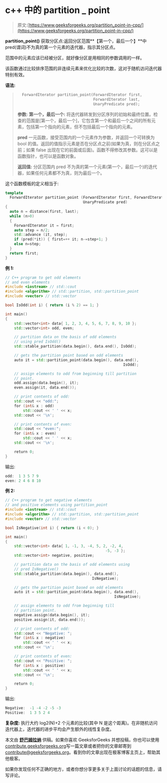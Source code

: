 # c++ 中的 partition _ point

> 原文:[https://www.geeksforgeeks.org/partition_point-in-cpp/](https://www.geeksforgeeks.org/partition_point-in-cpp/)

**partition_point()** 获取分区点:返回分区范围**【第一个，最后一个】**中 pred(谓词)不为真的第一个元素的迭代器，指示其分区点。

范围中的元素应该已经被分区，就好像分区是用相同的参数调用的一样。

该函数通过比较排序范围的非连续元素来优化比较的次数，这对于随机访问迭代器特别有效。

**语法:**

> ```cpp
>   ForwardIterator partition_point(ForwardIterator first, 
>                                   ForwardIterator last,
>                                   UnaryPredicate pred); 
> ```
> 
> **参数:**
> **第一个，最后一个:**
> 将迭代器转发到分区序列的初始和最终位置。检查的范围是[第一个，最后一个]，它包含第一个和最后一个之间的所有元素，包括第一个指向的元素，但不包括最后一个指向的元素。
> 
> **pred**
> 一元函数，接受范围内的一个元素作为参数，并返回一个可转换为 bool 的值。返回的值指示元素是否在分区点之前(如果为真，则在分区点之前；如果 false 出现在它的前面或后面)。函数不得修改其参数。这可以是函数指针，也可以是函数对象。
> 
> **返回值:**
> 分区范围内 pred 不为真的第一个元素(第一个，最后一个)的迭代器，如果任何元素都不为真，则为最后一个。

这个函数模板的定义相当于:

```cpp
template 
  ForwardIterator partition_point (ForwardIterator first, ForwardIterator last,
                                   UnaryPredicate pred)
{
  auto n = distance(first, last);
  while (n>0)
  {
    ForwardIterator it = first;
    auto step = n/2;
    std::advance (it, step);
    if (pred(*it)) { first=++ it; n-=step+1; }
    else n=step;
  }
  return first;
}

```

**例 1:**

```cpp
// C++ program to get odd elements
// and even elements
#include <iostream> // std::cout
#include <algorithm> // std::partition, std::partition_point
#include <vector> // std::vector

bool IsOdd(int i) { return (i % 2) == 1; }

int main()
{
    std::vector<int> data{ 1, 2, 3, 4, 5, 6, 7, 8, 9, 10 };
    std::vector<int> odd, even;

    // partition data on the basis of odd elements 
    // using pred IsOdd()
    std::stable_partition(data.begin(), data.end(), IsOdd);

    // gets the partition point based on odd elements
    auto it = std::partition_point(data.begin(), data.end(), 
                                                     IsOdd);

    // assign elements to odd from beginning till partition 
    // point.
    odd.assign(data.begin(), it);
    even.assign(it, data.end());

    // print contents of odd:
    std::cout << "odd:";
    for (int& x : odd)
        std::cout << ' ' << x;
    std::cout << '\n';

    // print contents of even:
    std::cout << "even:";
    for (int& x : even)
        std::cout << ' ' << x;
    std::cout << '\n';

    return 0;
}
```

输出:

```cpp
odd:  1 3 5 7 9
even: 2 4 6 8 10

```

**例 2:**

```cpp
// C++ program to get negative elements
// and positive elements using partition_point
#include <iostream> // std::cout
#include <algorithm> // std::partition, std::partition_point
#include <vector> // std::vector

bool IsNegative(int i) { return (i < 0); }

int main()
{
    std::vector<int> data{ 1, -1, 3, -4, 5, 2, -2, 4, 
                                             -5, -3 };
    std::vector<int> negative, positive;

    // partition data on the basis of odd elements using 
    // pred IsNegative()
    std::stable_partition(data.begin(), data.end(), 
                                       IsNegative);

    // gets the partition point based on odd elements
    auto it = std::partition_point(data.begin(), data.end(), 
                                                 IsNegative);

    // assign elements to odd from beginning till
    // partition point.
    negative.assign(data.begin(), it);
    positive.assign(it, data.end());

    // print contents of odd:
    std::cout << "Negative: ";
    for (int& x : negative)
        std::cout << ' ' << x;
    std::cout << '\n';

    // print contents of even:
    std::cout << "Positive: ";
    for (int& x : positive)
        std::cout << ' ' << x;
    std::cout << '\n';

    return 0;
}
```

输出:

```cpp
Negative:  -1 -4 -2 -5 -3
Positive:  1 3 5 2 4

```

**复杂度:**
执行大约 log2(N)+2 个元素的比较(其中 N 是这个距离)。在非随机访问迭代器上，迭代器的进步平均会产生额外的线性复杂度。

本文由 [**舒巴姆拉纳**](https://auth.geeksforgeeks.org/profile.php?user=shubham_rana_77&list=practice) 供稿。如果你喜欢 GeeksforGeeks 并想投稿，你也可以使用[contribute.geeksforgeeks.org](http://www.contribute.geeksforgeeks.org)写一篇文章或者把你的文章邮寄到 contribute@geeksforgeeks.org。看到你的文章出现在极客博客主页上，帮助其他极客。

如果你发现任何不正确的地方，或者你想分享更多关于上面讨论的话题的信息，请写评论。